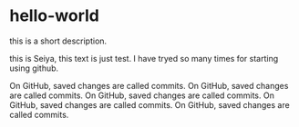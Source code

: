 # hello-world
this is a short description.

this is Seiya, this text is just test. 
I have tryed so many times for starting using github.

On GitHub, saved changes are called commits.
On GitHub, saved changes are called commits.
On GitHub, saved changes are called commits.
On GitHub, saved changes are called commits.
On GitHub, saved changes are called commits.
